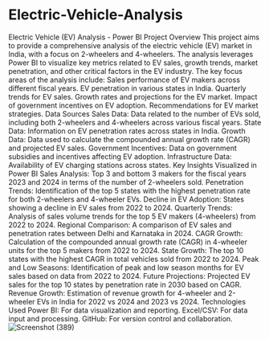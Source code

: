 # Electric-Vehicle-Analysis
Electric Vehicle (EV) Analysis - Power BI
Project Overview
This project aims to provide a comprehensive analysis of the electric vehicle (EV) market in India, with a focus on 2-wheelers and 4-wheelers. The analysis leverages Power BI to visualize key metrics related to EV sales, growth trends, market penetration, and other critical factors in the EV industry.
The key focus areas of the analysis include:
Sales performance of EV makers across different fiscal years.
EV penetration in various states in India.
Quarterly trends for EV sales.
Growth rates and projections for the EV market.
Impact of government incentives on EV adoption.
Recommendations for EV market strategies.
Data Sources
Sales Data: Data related to the number of EVs sold, including both 2-wheelers and 4-wheelers across various fiscal years.
State Data: Information on EV penetration rates across states in India.
Growth Data: Data used to calculate the compounded annual growth rate (CAGR) and projected EV sales.
Government Incentives: Data on government subsidies and incentives affecting EV adoption.
Infrastructure Data: Availability of EV charging stations across states.
Key Insights Visualized in Power BI
Sales Analysis: Top 3 and bottom 3 makers for the fiscal years 2023 and 2024 in terms of the number of 2-wheelers sold.
Penetration Trends: Identification of the top 5 states with the highest penetration rate for both 2-wheelers and 4-wheeler EVs.
Decline in EV Adoption: States showing a decline in EV sales from 2022 to 2024.
Quarterly Trends: Analysis of sales volume trends for the top 5 EV makers (4-wheelers) from 2022 to 2024.
Regional Comparison: A comparison of EV sales and penetration rates between Delhi and Karnataka in 2024.
CAGR Growth: Calculation of the compounded annual growth rate (CAGR) in 4-wheeler units for the top 5 makers from 2022 to 2024.
State Growth: The top 10 states with the highest CAGR in total vehicles sold from 2022 to 2024.
Peak and Low Seasons: Identification of peak and low season months for EV sales based on data from 2022 to 2024.
Future Projections: Projected EV sales for the top 10 states by penetration rate in 2030 based on CAGR.
Revenue Growth: Estimation of revenue growth for 4-wheeler and 2-wheeler EVs in India for 2022 vs 2024 and 2023 vs 2024.
Technologies Used
Power BI: For data visualization and reporting.
Excel/CSV: For data input and processing.
GitHub: For version control and collaboration.![Screenshot (389)](https://github.com/user-attachments/assets/8123c695-713a-4d15-ae11-3dd292dcca78)
